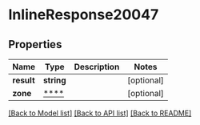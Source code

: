# InlineResponse20047

## Properties
Name | Type | Description | Notes
------------ | ------------- | ------------- | -------------
**result** | **string** |  | [optional] 
**zone** | [****](.md) |  | [optional] 

[[Back to Model list]](../README.md#documentation-for-models) [[Back to API list]](../README.md#documentation-for-api-endpoints) [[Back to README]](../README.md)

